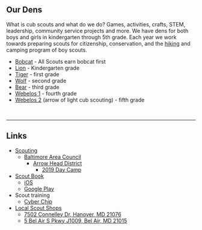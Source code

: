 
## <i class="fas fa-paw"></i> Our Dens ##
<!--![image of cub scout ranks][cub_scout_ranks]-->

What is cub scouts and what do we do? Games, activities, crafts, STEM, leadership, community service projects and more. We have dens for both boys and girls in kindergarten through 5th grade. Each year we work towards preparing scouts for citizenship, conservation, and the [hiking](events/2017-2018/2018-07_hike/group.jpg) and camping program of boy scouts.

* [Bobcat](dens/bobcat) - All Scouts earn bobcat first
* [Lion](dens/lion/) - Kindergarten grade
* [Tiger](dens/tiger/) - first grade
* [Wolf](dens/wolf/) - second grade
* [Bear](dens/bear/) - third grade
* [Webelos 1](dens/webelos1) - fourth grade
* [Webelos 2](dens/webelos2/) (arrow of light cub scouting) - fifth grade

<br clear="both">

----

## Links ##

* [Scouting](https://www.scouting.org)
    * [Baltimore Area Council](http://www.baltimorebsa.org)
        * [Arrow Head District](http://www.baltimorebsa.org/2409)
            * [2019 Day Camp](http://www.baltimorebsa.org/registration/calendardetail.aspx?activitykey=2461585)
* [Scout Book](https://www.scoutbook.com)
    * [iOS](https://itunes.apple.com/us/app/scouting/id1218464473?mt=8)
    * [Google Play](https://play.google.com/store/apps/details?id=com.bsa.sbm&hl=en)
* Scout training
    * [Cyber Chip](https://www.scouting.org/training/youth-protection/cyber-chip/)
* [Local Scout Shops][shops]
    * [7502 Connelley Dr, Hanover, MD 21076][shop_map]
    * [5 Bel Air S Pkwy J1009, Bel Air, MD 21015][shop_map_2]
<br clear="both">

<!-- image links -->
[cub_scout_ranks]: images/CubScouts-ranks-small.png  "image of cub scout rank"
[wet_cub_scouts]: events/2017-2018/2018-07_hike/group_small.jpg "image of cub scouts on a wet hike"
[shops]: http://www.baltimorebsa.org/scout-shops/30010 "Local Scout Shops"
[shop_map]: https://www.google.com/maps/place/7502+Connelley+Dr,+Hanover,+MD+21076 "Map to Hanover Scout Shop"
[shop_map_2]: https://www.google.com/maps/place/5+Bel+Air+S+Pkwy+Suite+J,+1009,+Bel+Air,+MD+21015 "Map to Bel Air Scout Shop"

